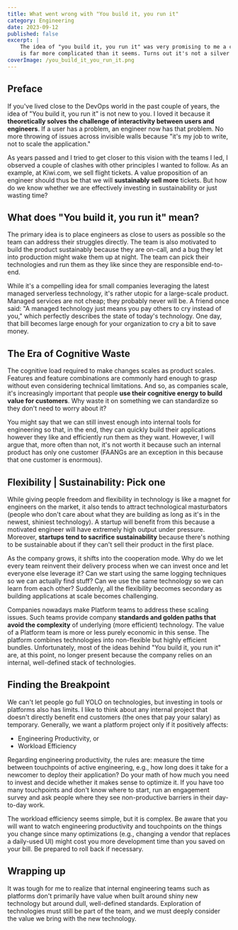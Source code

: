 ```yaml
---
title: What went wrong with "You build it, you run it" 
category: Engineering
date: 2023-09-12
published: false
excerpt: |
    The idea of "you build it, you run it" was very promising to me a couple of years ago. Unfortunately, its execution
    is far more complicated than it seems. Turns out it's not a silver bullet.
coverImage: /you_build_it_you_run_it.png
---
```


## Preface

If you've lived close to the DevOps world in the past couple of years, the idea of "You build it, you run it" is not new to you.
I loved it because it **theoretically solves the challenge of interactivity between users and engineers**. If a user has a problem,
an engineer now has that problem. No more throwing of issues across invisible walls because "it's my job to write, not to scale the application."

As years passed and I tried to get closer to this vision with the teams I led, I observed a couple of clashes with other principles I wanted to follow.
As an example, at Kiwi.com, we sell flight tickets. A value proposition of an engineer should thus be that we will **sustainably sell more** tickets.
But how do we know whether we are effectively investing in sustainability or just wasting time? 

## What does "You build it, you run it" mean?

The primary idea is to place engineers as close to users as possible so the team can address their struggles directly.
The team is also motivated to build the product sustainably because they are on-call, and a bug they let into production might wake
them up at night. The team can pick their technologies and run them as they like since they are responsible end-to-end.

While it's a compelling idea for small companies leveraging the latest managed serverless technology, it's rather utopic for a large-scale product. Managed services are not cheap; they probably never will be. A friend once said: "A managed technology just means you pay others to cry instead of you," which perfectly describes the state of today's technology. One day, that bill becomes large enough for your organization to cry a bit to save money.

## The Era of Cognitive Waste

The cognitive load required to make changes scales as product scales. Features and feature combinations are commonly hard enough to grasp without even considering technical limitations. And so, as companies scale, it's increasingly important that people **use their cognitive energy to build value for customers**. Why waste it on something we can standardize so they don't need to worry about it?

You might say that we can still invest enough into internal tools for engineering so that, in the end, they can quickly build their applications however they like and efficiently run them as they want. However, I will argue that, more often than not, it's not worth it because such an internal product has only one customer (FAANGs are an exception in this because that one customer is enormous).

## Flexibility | Sustainability: Pick one

While giving people freedom and flexibility in technology is like a magnet for engineers on the market, it also tends to attract technological masturbators
(people who don't care about what they are building as long as it's in the newest, shiniest technology). A startup will benefit from this because a
motivated engineer will have extremely high output under pressure. Moreover, **startups tend to sacrifice sustainability** because there's nothing to be sustainable about if they can't sell their product in the first place.

As the company grows, it shifts into the cooperation mode. Why do we let every team reinvent their delivery process when we can invest once and let everyone else leverage it? Can we start using the same logging techniques so we can actually find stuff? Can we use the same technology so we can learn
from each other? Suddenly, all the flexibility becomes secondary as building applications at scale becomes challenging.

Companies nowadays make Platform teams to address these scaling issues. Such teams provide company **standards and golden paths that avoid the complexity** of underlying (more efficient) technology. The value of a Platform team is more or less purely economic in this sense. The platform combines technologies into non-flexible but highly efficient bundles. Unfortunately, most of the ideas behind "You build it, you run it" are, at this point, no longer present because the company relies on an internal, well-defined stack of technologies.

## Finding the Breakpoint

We can't let people go full YOLO on technologies, but investing in tools or platforms also has limits. I like to think about any internal project that doesn't directly benefit end customers (the ones that pay your salary) as temporary. Generally, we want a platform project only if it positively affects:
- Engineering Productivity, or
- Workload Efficiency

Regarding engineering productivity, the rules are: measure the time between touchpoints of active engineering, e.g., how long does it take for a newcomer to deploy their application? Do your math of how much you need to invest and decide whether it makes sense to optimize it. If you have too many touchpoints and don't know where to start, run an engagement survey and ask people where they see non-productive barriers in their day-to-day work.

The workload efficiency seems simple, but it is complex. Be aware that you will want to watch engineering productivity and touchpoints on the things you change since many optimizations (e.g., changing a vendor that replaces a daily-used UI) might cost you more development time than you saved on your bill. Be prepared to roll back if necessary.

## Wrapping up

It was tough for me to realize that internal engineering teams such as platforms don't primarily have value when built around shiny new technology but around dull, well-defined standards. Exploration of technologies must still be part of the team, and we must deeply consider the value we bring with the new technology.
